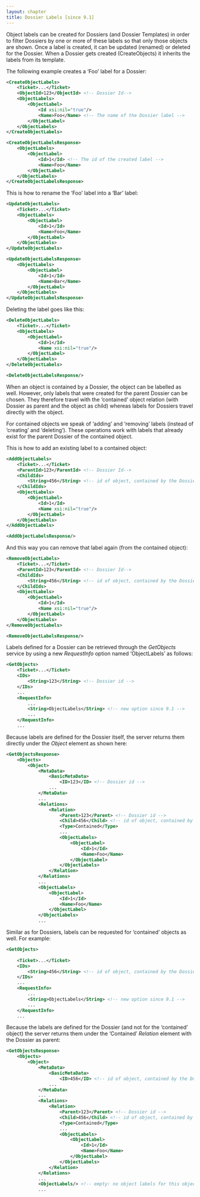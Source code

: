 ```yaml
---
layout: chapter
title: Dossier Labels [since 9.1]
---
```


Object labels can be created for Dossiers (and Dossier Templates) in order to filter Dossiers by one or more of these labels so that only those objects are shown. Once a label is created, it can be updated (renamed) or deleted for the Dossier. When a Dossier gets created (CreateObjects) it inherits the labels from its template.

The following example creates a ‘Foo’ label for a Dossier:

```xml
<CreateObjectLabels>
    <Ticket>...</Ticket>
    <ObjectId>123</ObjectId> <!-- Dossier Id-->
    <ObjectLabels>
        <ObjectLabel>
            <Id xsi:nil="true"/>
            <Name>Foo</Name> <!-- The name of the Dossier label -->
        </ObjectLabel>
    </ObjectLabels>
</CreateObjectLabels>
```

```xml
<CreateObjectLabelsResponse>
    <ObjectLabels>
        <ObjectLabel>
            <Id>1</Id> <!-- The id of the created label -->
            <Name>Foo</Name>
        </ObjectLabel>
    </ObjectLabels>
</CreateObjectLabelsResponse>
```

This is how to rename the ‘Foo’ label into a ‘Bar’ label:

```xml
<UpdateObjectLabels>
    <Ticket>...</Ticket>
    <ObjectLabels>
        <ObjectLabel>
            <Id>1</Id>
            <Name>Foo</Name>
        </ObjectLabel>
    </ObjectLabels>
</UpdateObjectLabels>
```

```xml
<UpdateObjectLabelsResponse>
    <ObjectLabels>
        <ObjectLabel>
            <Id>1</Id>
            <Name>Bar</Name>
        </ObjectLabel>
    </ObjectLabels>
</UpdateObjectLabelsResponse>
```

Deleting the label goes like this:

```xml
<DeleteObjectLabels>
    <Ticket>...</Ticket>
    <ObjectLabels>
        <ObjectLabel>
            <Id>1</Id>
            <Name xsi:nil="true"/>
        </ObjectLabel>
    </ObjectLabels>
</DeleteObjectLabels>
```

```xml
<DeleteObjectLabelsResponse/>
```

When an object is contained by a Dossier, the object can be labelled as well. However, only labels that were created for the parent Dossier can be chosen. They therefore travel with the ‘contained’ object relation (with Dossier as parent and the object as child) whereas labels for Dossiers travel directly with the object.

For contained objects we speak of ‘adding’ and ‘removing’ labels (instead of ‘creating’ and ‘deleting’). These operations work with labels that already exist for the parent Dossier of the contained object.

This is how to add an existing label to a contained object:

```xml
<AddObjectLabels>
    <Ticket>...</Ticket>
    <ParentId>123</ParentId> <!-- Dossier Id-->
    <ChildIds>
        <String>456</String> <!-- id of object, contained by the Dossier (ParentId) -->
    </ChildIds>
    <ObjectLabels>
        <ObjectLabel>
            <Id>1</Id>
            <Name xsi:nil="true"/>
        </ObjectLabel>
    </ObjectLabels>
</AddObjectLabels>
```

```xml
<AddObjectLabelsResponse/>
```

And this way you can remove that label again (from the contained object):

```xml
<RemoveObjectLabels>
    <Ticket>...</Ticket>
    <ParentId>123</ParentId> <!-- Dossier Id-->
    <ChildIds>
        <String>456</String> <!-- id of object, contained by the Dossier (ParentId) -->
    </ChildIds>
    <ObjectLabels>
        <ObjectLabel>
            <Id>1</Id>
            <Name xsi:nil="true"/>
        </ObjectLabel>
    </ObjectLabels>
</RemoveObjectLabels>
```

```xml
<RemoveObjectLabelsResponse/>
```

Labels defined for a Dossier can be retrieved through the *GetObjects* service by using a new *RequestInfo* option named ‘ObjectLabels’ as follows:

```xml
<GetObjects>
    <Ticket>...</Ticket>
    <IDs>
        <String>123</String> <!-- Dossier id -->
    </IDs>
    ...
    <RequestInfo>
        ...
        <String>ObjectLabels</String> <!-- new option since 9.1 -->
        ...
    </RequestInfo>
    ...
```
Because labels are defined for the Dossier itself, the server returns them directly under the *Object* element as shown here:

```xml
<GetObjectsResponse>
    <Objects>
        <Object>
            <MetaData>
                <BasicMetaData>
                    <ID>123</ID> <!-- Dossier id -->
                ...
            </MetaData>
            ...
            <Relations>
                <Relation>
                    <Parent>123</Parent> <!-- Dossier id -->
                    <Child>456</Child> <!-- id of object, contained by the Dossier (Parent) -->
                    <Type>Contained</Type>
                    ...
                    <ObjectLabels>
                        <ObjectLabel>
                            <Id>1</Id>
                            <Name>Foo</Name>                   
                        </ObjectLabel>
                    </ObjectLabels>
                </Relation>
            </Relations>
            ...
            <ObjectLabels>
                <ObjectLabel>
                    <Id>1</Id>
                    <Name>Foo</Name>
                </ObjectLabel>
            </ObjectLabels>
            ...
```

Similar as for Dossiers, labels can be requested for ‘contained’ objects as well. For example:

```xml
<GetObjects>
 
    <Ticket>...</Ticket>
    <IDs>
        <String>456</String> <!-- id of object, contained by the Dossier -->
    </IDs>
    ...
    <RequestInfo>
        ...
        <String>ObjectLabels</String> <!-- new option since 9.1 -->
        ...
    </RequestInfo>
    ...
```

Because the labels are defined for the Dossier (and not for the ‘contained’ object) the server returns them under the ‘Contained’ *Relation* element with the Dossier as parent:

```xml
<GetObjectsResponse>
    <Objects>
        <Object>
            <MetaData>
                <BasicMetaData>
                    <ID>456</ID> <!-- id of object, contained by the Dossier -->
                ...
            </MetaData>
            ...
            <Relations>
                <Relation>
                    <Parent>123</Parent> <!-- Dossier id -->
                    <Child>456</Child> <!-- id of object, contained by the Dossier (Parent) -->
                    <Type>Contained</Type>
                    ...
                    <ObjectLabels>
                        <ObjectLabel>
                            <Id>1</Id>
                            <Name>Foo</Name>                    
                        </ObjectLabel>
                    </ObjectLabels>
                </Relation>
            </Relations>
            ...
            <ObjectLabels/> <!-- empty: no object labels for this object type -->
            ...
```
